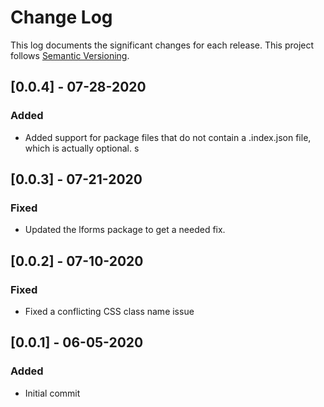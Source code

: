 # Change Log

This log documents the significant changes for each release.
This project follows [Semantic Versioning](http://semver.org/).

## [0.0.4] - 07-28-2020
### Added
- Added support for package files that do not contain a .index.json file,
  which is actually optional.
s
## [0.0.3] - 07-21-2020
### Fixed
- Updated the lforms package to get a needed fix.

## [0.0.2] - 07-10-2020
### Fixed
- Fixed a conflicting CSS class name issue

## [0.0.1] - 06-05-2020
### Added
- Initial commit
